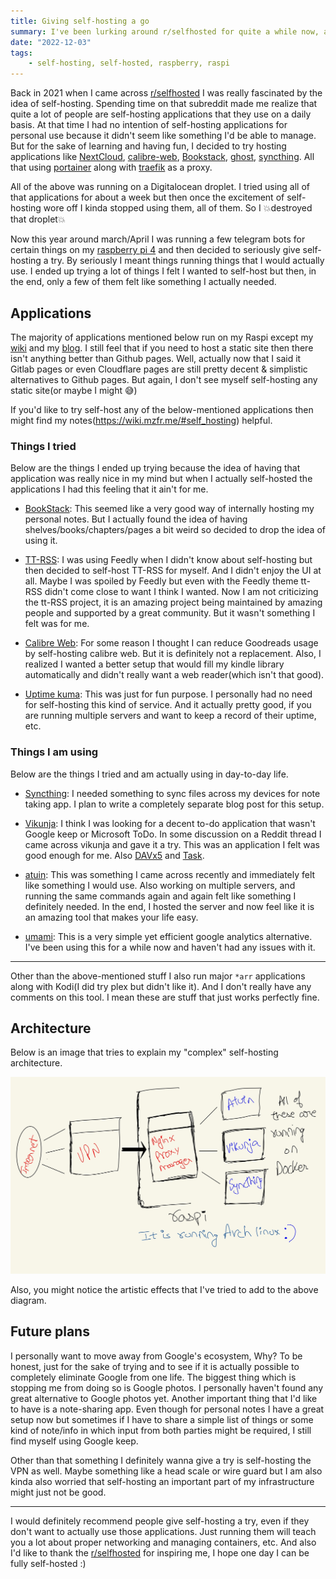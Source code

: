 ```yaml
---
title: Giving self-hosting a go
summary: I've been lurking around r/selfhosted for quite a while now, and decided to use old raspi to host some simple applications.
date: "2022-12-03"
tags:
    - self-hosting, self-hosted, raspberry, raspi
---
```


Back in 2021 when I came across [r/selfhosted](https://www.reddit.com/r/selfhosted/) I was really fascinated by the idea of self-hosting. Spending time on that subreddit made me realize that quite a lot of people are self-hosting applications that they use on a daily basis. At that time I had no intention of self-hosting applications for personal use because it didn't seem like something I'd be able to manage. But for the sake of learning and having fun, I decided to try hosting applications like [NextCloud](https://nextcloud.com/), [calibre-web](https://github.com/janeczku/calibre-web), [Bookstack](https://www.bookstackapp.com/), [ghost](https://ghost.org/), [syncthing](https://syncthing.net/). All that using [portainer](https://www.portainer.io/) along with [traefik](https://traefik.io/) as a proxy.

All of the above was running on a Digitalocean droplet. I tried using all of that applications for about a week but then once the excitement of self-hosting wore off I kinda stopped using them, all of them. So I 💥destroyed that droplet💥

Now this year around march/April I was running a few telegram bots for certain things on my [raspberry pi 4](https://www.raspberrypi.com/products/raspberry-pi-4-model-b/) and then decided to seriously give self-hosting a try. By seriously I meant things running things that I would actually use. I ended up trying a lot of things I felt I wanted to self-host but then, in the end, only a few of them felt like something I actually needed.


## Applications

The majority of applications mentioned below run on my Raspi except my [wiki](https://wiki.mzfr.me) and my [blog](https://blog.mzfr.me). I still feel that if you need to host a static site then there isn't anything better than Github pages. Well, actually now that I said it Gitlab pages or even Cloudflare pages are still pretty decent & simplistic alternatives to Github pages. But again, I don't see myself self-hosting any static site(or maybe I might 😅)

If you'd like to try self-host any of the below-mentioned applications then might find my notes(https://wiki.mzfr.me/#self_hosting) helpful.


### Things I tried

Below are the things I ended up trying because the idea of having that application was really nice in my mind but when I actually self-hosted the applications I had this feeling that it ain't for me.

* [BookStack](https://www.bookstackapp.com/): This seemed like a very good way of internally hosting my personal notes. But I actually found the idea of having shelves/books/chapters/pages a bit weird so decided to drop the idea of using it.

* [TT-RSS](https://tt-rss.org/): I was using Feedly when I didn't know about self-hosting but then decided to self-host TT-RSS for myself. And I didn't enjoy the UI at all. Maybe I was spoiled by Feedly but even with the Feedly theme tt-RSS didn't come close to want I think I wanted. Now I am not criticizing the tt-RSS project, it is an amazing project being maintained by amazing people and supported by a great community. But it wasn't something I felt was for me.

* [Calibre Web](https://github.com/janeczku/calibre-web): For some reason I thought I can reduce Goodreads usage by self-hosting calibre web. But it is definitely not a replacement. Also, I realized I wanted a better setup that would fill my kindle library automatically and didn't really want a web reader(which isn't that good).

* [Uptime kuma](https://github.com/louislam/uptime-kuma): This was just for fun purpose. I personally had no need for self-hosting this kind of service. And it actually pretty good, if you are running multiple servers and want to keep a record of their uptime, etc.

### Things I am using

Below are the things I tried and am actually using in day-to-day life.

* [Syncthing](https://syncthing.net/): I needed something to sync files across my devices for note taking app. I plan to write a completely separate blog post for this setup.

* [Vikunja](https://vikunja.io/): I think I was looking for a decent to-do application that wasn't Google keep or Microsoft ToDo. In some discussion on a Reddit thread I came across vikunja and gave it a try. This was an application I felt was good enough for me. Also [DAVx5](https://www.davx5.com/) and [Task](https://github.com/dmfs/opentasks).

* [atuin](https://github.com/ellie/atuin/): This was something I came across recently and immediately felt like something I would use. Also working on multiple servers, and running the same commands again and again felt like something I definitely needed. In the end, I hosted the server and now feel like it is an amazing tool that makes your life easy.

* [umami](https://github.com/umami-software/umami): This is a very simple yet efficient google analytics alternative. I've been using this for a while now and haven't had any issues with it.


***

Other than the above-mentioned stuff I also run major `*arr` applications along with Kodi(I did try plex but didn't like it). And I don't really have any comments on this tool. I mean these are stuff that just works perfectly fine.

## Architecture

Below is an image that tries to explain my "complex"  self-hosting architecture.

![](/images/selfhostarch.jpg)

Also, you might notice the artistic effects that I've tried to add to the above diagram.

## Future plans

I personally want to move away from Google's ecosystem, Why? To be honest, just for the sake of trying and to see if it is actually possible to completely eliminate Google from one life. The biggest thing which is stopping me from doing so is Google photos. I personally haven't found any great alternative to Google photos yet. Another important thing that I'd like to have is a note-sharing app. Even though for personal notes I have a great setup now but sometimes if I have to share a simple list of things or some kind of note/info in which input from both parties might be required, I still find myself using Google keep. 

Other than that something I definitely wanna give a try is self-hosting the VPN as well. Maybe something like a head scale or wire guard but I am also kinda also worried that self-hosting an important part of my infrastructure might just not be good.

***

I would definitely recommend people give self-hosting a try, even if they don't want to actually use those applications. Just running them will teach you a lot about proper networking and managing containers, etc. And also I'd like to thank the [r/selfhosted](https://www.reddit.com/r/selfhosted/) for inspiring me, I hope one day I can be fully self-hosted :)